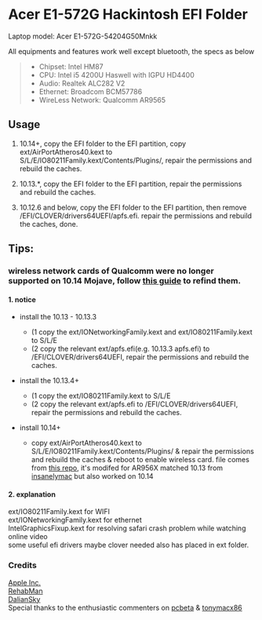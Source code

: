 # Acer E1-572G Hackintosh EFI Folder

Laptop model: Acer E1-572G-54204G50Mnkk

All equipments and features work well except bluetooth, the specs as below

> * Chipset:    		Intel HM87
> * CPU: 				Intel i5 4200U Haswell with IGPU HD4400
> * Audio: 				Realtek ALC282 V2
> * Ethernet:			Broadcom BCM57786
> * WireLess Network:	Qualcomm AR9565


## Usage
1. 10.14+,  copy the EFI folder to the EFI partition, copy ext/AirPortAtheros40.kext to S/L/E/IO80211Family.kext/Contents/Plugins/, repair the permissions and rebuild the caches.

2. 10.13.*, copy the EFI folder to the EFI partition, repair the permissions and rebuild the caches.

3. 10.12.6 and below, copy the EFI folder to the EFI partition, then remove /EFI/CLOVER/drivers64UEFI/apfs.efi.
repair the permissions and rebuild the caches, done.

## Tips: 
### wireless network cards of Qualcomm were no longer supported on 10.14 Mojave, follow [this guide](http://bbs.pcbeta.com/viewthread-1790406-1-1.html) to refind them.
#### 1. notice
+ install the 10.13 - 10.13.3
    + (1 copy the ext/IONetworkingFamily.kext and ext/IO80211Family.kext to S/L/E
    + (2 copy the relevant ext/apfs.efi(e.g. 10.13.3 apfs.efi) to /EFI/CLOVER/drivers64UEFI, repair the permissions and rebuild the caches.
    
+ install the 10.13.4+
    + (1 copy the ext/IO80211Family.kext to S/L/E
    + (2 copy the relevant ext/apfs.efi to /EFI/CLOVER/drivers64UEFI, repair the permissions and rebuild the caches.

+ install 10.14+
    + copy ext/AirPortAtheros40.kext to S/L/E/IO80211Family.kext/Contents/Plugins/ & repair the permissions and rebuild the caches & reboot to enable wireless card. file comes from [this repo](https://github.com/athlonreg/Enable-AR956X-AR946X-AR9485-in-your-hacintosh), it's modifed for AR956X matched 10.13 from [insanelymac](https://www.insanelymac.com/forum/topic/312045-atheros-wireless-driver-os-x-101112-for-unsupported-cards/?page=20) but also worked on 10.14

#### 2. explanation
ext/IO80211Family.kext for WIFI<br>
ext/IONetworkingFamily.kext for ethernet<br>
IntelGraphicsFixup.kext for resolving safari crash problem while watching online video<br>
some useful efi drivers maybe clover needed also has placed in ext folder.


### Credits
[Apple Inc.](https://www.apple.com)<br/>
[RehabMan](https://bitbucket.org/RehabMan)<br/>
[DalianSky](https://blog.daliansky.net)<br/>
Special thanks to the enthusiastic commenters on [pcbeta](http://bbs.pcbeta.com) & [tonymacx86](https://www.tonymacx86.com)